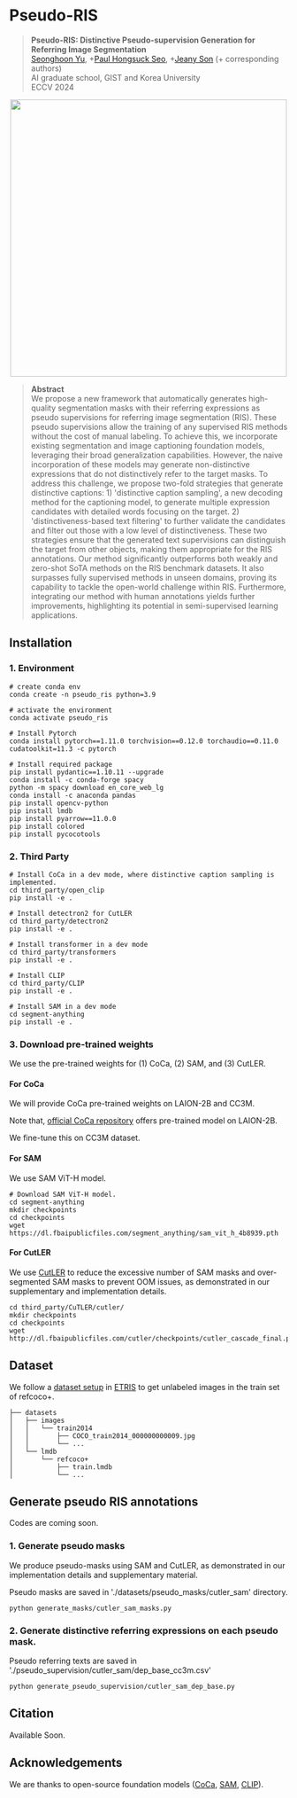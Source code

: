 # Pseudo-RIS

> **Pseudo-RIS: Distinctive Pseudo-supervision Generation for Referring Image Segmentation** \
> [Seonghoon Yu](https://scholar.google.com/citations?user=VuIo1woAAAAJ&hl=ko), +[Paul Hongsuck Seo](https://phseo.github.io/), +[Jeany Son](https://jeanyson.github.io/) (+ corresponding authors) \
> AI graduate school, GIST and Korea University \
> ECCV 2024

<p align="center"> <img src="https://github.com/Seonghoon-Yu/Zero-shot-RIS/assets/75726938/21562645-62ed-4617-ad21-c88c267a62ab.PNG" width="500" align="center"> </p>

> **Abstract** \
> We propose a new framework that automatically generates high-quality segmentation masks with their referring expressions as pseudo supervisions for referring image segmentation (RIS). These pseudo supervisions allow the training of any supervised RIS methods without the cost of manual labeling. To achieve this, we incorporate existing segmentation and image captioning foundation models, leveraging their broad generalization capabilities. However, the naive incorporation of these models may generate non-distinctive expressions that do not distinctively refer to the target masks. To address this challenge, we propose two-fold strategies that generate distinctive captions: 1) 'distinctive caption sampling', a new decoding method for the captioning model, to generate multiple expression candidates with detailed words focusing on the target. 2) 'distinctiveness-based text filtering' to further validate the candidates and filter out those with a low level of distinctiveness. These two strategies ensure that the generated text supervisions can distinguish the target from other objects, making them appropriate for the RIS annotations. Our method significantly outperforms both weakly and zero-shot SoTA methods on the RIS benchmark datasets. It also surpasses fully supervised methods in unseen domains, proving its capability to tackle the open-world challenge within RIS. Furthermore, integrating our method with human annotations yields further improvements, highlighting its potential in semi-supervised learning applications.


## Installation
### 1. Environment
```shell
# create conda env
conda create -n pseudo_ris python=3.9

# activate the environment
conda activate pseudo_ris

# Install Pytorch
conda install pytorch==1.11.0 torchvision==0.12.0 torchaudio==0.11.0 cudatoolkit=11.3 -c pytorch

# Install required package
pip install pydantic==1.10.11 --upgrade
conda install -c conda-forge spacy
python -m spacy download en_core_web_lg
conda install -c anaconda pandas
pip install opencv-python
pip install lmdb
pip install pyarrow==11.0.0
pip install colored
pip install pycocotools
```

### 2. Third Party
```shell
# Install CoCa in a dev mode, where distinctive caption sampling is implemented.
cd third_party/open_clip
pip install -e .

# Install detectron2 for CutLER 
cd third_party/detectron2
pip install -e .

# Install transformer in a dev mode
cd third_party/transformers
pip install -e .

# Install CLIP
cd third_party/CLIP
pip install -e .

# Install SAM in a dev mode
cd segment-anything
pip install -e .
```

### 3. Download pre-trained weights
We use the pre-trained weights for (1) CoCa, (2) SAM, and (3) CutLER.
#### For CoCa
We will provide CoCa pre-trained weights on LAION-2B and CC3M.

Note that, [official CoCa repository](https://github.com/mlfoundations/open_clip#fine-tuning-coca) offers pre-trained model on LAION-2B.

We fine-tune this on CC3M dataset.

#### For SAM
We use SAM ViT-H model.
```shell
# Download SAM ViT-H model.
cd segment-anything
mkdir checkpoints
cd checkpoints
wget https://dl.fbaipublicfiles.com/segment_anything/sam_vit_h_4b8939.pth
```

#### For CutLER
We use [CutLER](https://github.com/facebookresearch/CutLER) to reduce the excessive number of SAM masks and over-segmented SAM masks to prevent OOM issues, as demonstrated in our supplementary and implementation details.

```
cd third_party/CuTLER/cutler/
mkdir checkpoints
cd checkpoints
wget http://dl.fbaipublicfiles.com/cutler/checkpoints/cutler_cascade_final.pth
```

## Dataset
We follow a [dataset setup](https://github.com/kkakkkka/ETRIS/blob/main/tools/prepare_datasets.md) in [ETRIS](https://github.com/kkakkkka/ETRIS) to get unlabeled images in the train set of refcoco+.

```
├── datasets
│   ├── images
│   │   └── train2014
│   │       ├── COCO_train2014_000000000009.jpg
│   │       └── ...
│   └── lmdb
│       └── refcoco+
│           ├── train.lmdb
│           └── ...
```

## Generate pseudo RIS annotations
Codes are coming soon.
### 1. Generate pseudo masks
We produce pseudo-masks using SAM and CutLER, as demonstrated in our implementation details and supplementary material.

Pseudo masks are saved in './datasets/pseudo_masks/cutler_sam' directory.
```
python generate_masks/cutler_sam_masks.py
```

### 2. Generate distinctive referring expressions on each pseudo mask.
Pseudo referring texts are saved in './pseudo_supervision/cutler_sam/dep_base_cc3m.csv'

```
python generate_pseudo_supervision/cutler_sam_dep_base.py
```

## Citation
Available Soon.

## Acknowledgements
We are thanks to open-source foundation models ([CoCa](https://github.com/mlfoundations/open_clip), [SAM](https://github.com/facebookresearch/segment-anything), [CLIP](https://github.com/openai/CLIP)).


